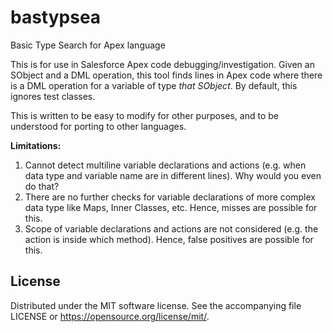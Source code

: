 # bastypsea
Basic Type Search for Apex language

This is for use in Salesforce Apex code debugging/investigation.
Given an SObject and a DML operation, this tool finds lines in Apex code
where there is a DML operation for a variable of type _that SObject_.
By default, this ignores test classes.

This is written to be easy to modify for other purposes, and to be
understood for porting to other languages.

**Limitations:**
1) Cannot detect multiline variable declarations and actions
   (e.g. when data type and variable name are in different lines).
   Why would you even do that?
2) There are no further checks for variable declarations of more
   complex data type like Maps, Inner Classes, etc.
   Hence, misses are possible for this.
3) Scope of variable declarations and actions are not considered
   (e.g. the action is inside which method).
   Hence, false positives are possible for this.

## License
Distributed under the MIT software license. See the accompanying file LICENSE or https://opensource.org/license/mit/.
